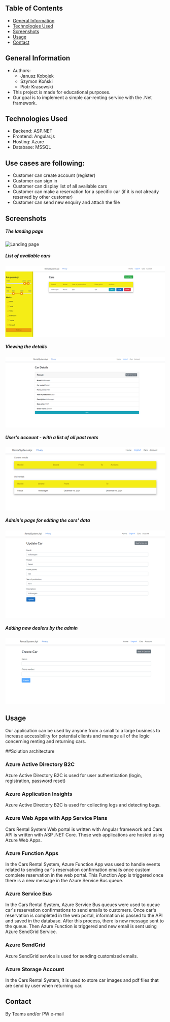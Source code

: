 ﻿## Table of Contents
* [General Information](#general-information)
* [Technologies Used](#technologies-used)
* [Screenshots](#screenshots)
* [Usage](#usage)
* [Contact](#contact)


## General Information
- Authors:
  * Janusz Kobojek
  * Szymon Koński
  * Piotr Krasowski
- This project is made for educational purposes.
- Our goal is to implement a simple car-renting service with the .Net framework. 

## Technologies Used
- Backend: ASP.NET
- Frontend: Angular.js
- Hosting: Azure
- Database: MSSQL

## Use cases are following:
- Customer can create account (register)
- Customer can sign in
- Customer can display list of all available cars
- Customer can make a reservation for a specific car (if it is not already reserved by other customer)
- Customer can send new enquiry and attach the file

## Screenshots
##### The landing page
![Landing page](./Pictures/home.PNG)
##### List of available cars
![List cars](./Pictures/cars.PNG)
##### Viewing the details
![Details](./Pictures/car-details.PNG)
##### User's account - with a list of all past rents
![Account](./Pictures/user-account.PNG)
##### Admin's page for editing the cars' data
![Admin's page](./Pictures/car-edit.PNG)
##### Adding new dealers by the admin
![New dealers](./Pictures/dealer-create.PNG)

## Usage
Our application can be used by anyone from a small to a large business to increase accessibility for potential clients and manage all of the logic concerning renting and returning cars.

##Solution architecture

### Azure Active Directory B2C
Azure Active Directory B2C is used for user authentication (login, registration, password reset)

### Azure Application Insights
Azure Active Directory B2C is used for collecting logs and detecting bugs.

### Azure Web Apps with App Service Plans
Cars Rental System Web portal is written with Angular framework and Cars API is written with ASP .NET Core. These web applications are hosted using Azure Web Apps.

### Azure Function Apps
In the Cars Rental System, Azure Function App was used to handle events related to sending car's reservation confirmation emails once custom complete reservation in the web portal. 
This Function App is triggered once there is a new message in the Azure Service Bus queue.

### Azure Service Bus
In the Cars Rental System, Azure Service Bus queues were used to queue car's reservation confirmations to send emails to customers. 
Once car's reservation is completed in the web portal, information is passed to the API and saved in the database. 
After this process, there is new message sent to the queue. Then Azure Function is triggered and new email is sent using Azure SendGrid Service.

### Azure SendGrid
Azure SendGrid service is used for sending customized emails.

### Azure Storage Account
In the Cars Rental System, it is used to store car images and pdf files that are send by user when returning car.


## Contact

By Teams and/or PW e-mail
